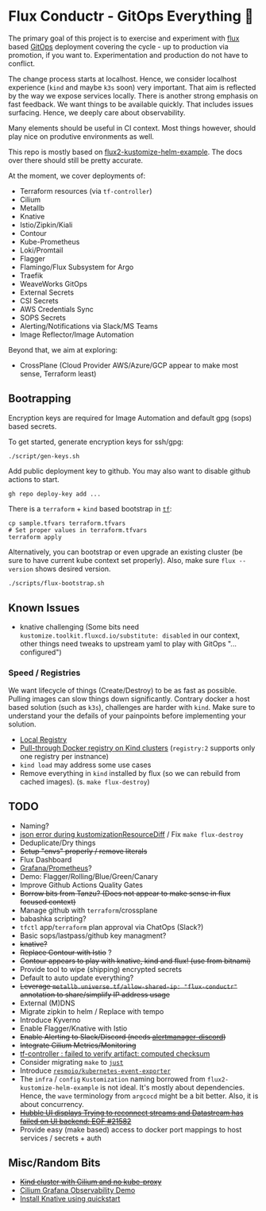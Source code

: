 # Flux Conductr - GitOps Everything 🧪

The primary goal of this project is to exercise and experiment with [flux](https://fluxcd.io/) based [GitOps](https://gitops.tech) deployment covering the cycle - up to production via promotion, if you want to. Experimentation and production do not have to conflict.

The change process starts at localhost. Hence, we consider localhost experience (`kind` and maybe `k3s` soon) very important. That aim is reflected by the way we expose services locally. There is another strong emphasis on fast feedback. We want things to be available quickly. That includes issues surfacing. Hence, we deeply care about observability. 

Many elements should be useful in CI context. Most things however, should play nice on produtive environments as well.

This repo is mostly based on [flux2-kustomize-helm-example](https://github.com/fluxcd/flux2-kustomize-helm-example). The docs over there should still be pretty accurate.

At the moment, we cover deployments of:
- Terraform resources (via `tf-controller`)
- Cilium
- Metallb
- Knative
- Istio/Zipkin/Kiali
- Contour
- Kube-Prometheus
- Loki/Promtail
- Flagger
- Flamingo/Flux Subsystem for Argo
- Traefik
- WeaveWorks GitOps
- External Secrets
- CSI Secrets
- AWS Credentials Sync
- SOPS Secrets
- Alerting/Notifications via Slack/MS Teams
- Image Reflector/Image Automation

Beyond that, we aim at exploring:
- CrossPlane (Cloud Provider AWS/Azure/GCP appear to make most sense, Terraform least)


## Bootrapping
Encryption keys are required for Image Automation and default gpg (sops) based secrets.

To get started, generate encryption keys for ssh/gpg:

```shell
./script/gen-keys.sh
```
Add public deployment key to github. You may also want to disable github actions to start.
```
gh repo deploy-key add ...
```


There is a `terraform` + `kind` based bootstrap in [`tf`](./tf):

```shell
cp sample.tfvars terraform.tfvars
# Set proper values in terraform.tfvars
terraform apply
```
Alternatively, you can bootstrap or even upgrade an existing cluster (be sure to have current kube context set properly). Also, make sure `flux --version` shows desired version.

```sh
./scripts/flux-bootstrap.sh
```

## Known Issues
- knative challenging (Some bits need `kustomize.toolkit.fluxcd.io/substitute: disabled` in our context, other things need tweaks to upstream yaml to play with GitOps "... configured")

### Speed / Registries
We want lifecycle of things (Create/Destroy) to be as fast as possible. Pulling images can slow things down significantly. Contrary docker a host based solution (such as `k3s`), challenges are harder with `kind`. Make sure to understand your the defails of your painpoints before implementing your solution.

- [Local Registry](https://kind.sigs.k8s.io/docs/user/local-registry/)
- [Pull-through Docker registry on Kind clusters](https://maelvls.dev/docker-proxy-registry-kind/) (`registry:2` supports only one registry per instnance)
- `kind load` may address some use cases
- Remove everything in `kind` installed by flux (so we can rebuild from cached images). (s. `make flux-destroy`)

## TODO
- Naming?
- [json error during kustomizationResourceDiff](https://github.com/kbst/terraform-provider-kustomization/issues/219) / Fix `make flux-destroy`
- Deduplicate/Dry things
- ~~Setup "envs" properly / remove literals~~
- Flux Dashboard
- [Grafana/Prometheus](https://fluxcd.io/flux/guides/monitoring/)?
- Demo: Flagger/Rolling/Blue/Green/Canary
- Improve Github Actions Quality Gates
- ~~Borrow bits from Tanzu? (Does not appear to make sense in flux focused context)~~
- Manage github with `terraform`/crossplane
- babashka scripting?
- `tfctl` app/`terraform` plan approval via ChatOps (Slack?)
- Basic sops/lastpass/github key managment?
- ~~knative?~~
- ~~Replace Contour with Istio~~ ?
- ~~Contour appears to play with knative, kind and flux! (use from bitnami)~~
- Provide tool to wipe (shipping) encrypted secrets
- Default to auto update everything?
- ~~Leverage `metallb.universe.tf/allow-shared-ip: "flux-conductr"` annotation to share/simplify IP address usage~~
- External (M)DNS
- Migrate zipkin to helm / Replace with tempo
- Introduce Kyverno
- Enable Flagger/Knative with Istio
- ~~Enable Alerting to Slack/Discord (needs [alertmanager-discord](https://github.com/masgustavos/alertmanager-discord))~~
- ~~Integrate Cilium Metrics/Monitoring~~
- [tf-controller : failed to verify artifact: computed checksum](https://github.com/weaveworks/tf-controller/issues/557)
- Consider migrating `make` to [`just`](https://github.com/casey/just)
- Introduce [`resmoio/kubernetes-event-exporter`](https://github.com/resmoio/kubernetes-event-exporter)
- The `infra` / `config` `Kustomization` naming borrowed from `flux2-kustomize-helm-example` is not ideal. It's mostly about dependencies. Hence, the `wave` terminology from `argcocd` might be a bit better. Also, it is about concurrency.
- ~~[Hubble UI displays Trying to reconnect streams and Datastream has failed on UI backend: EOF #21582](https://github.com/cilium/cilium/issues/21582)~~
- Provide easy (make based) access to docker port mappings to host services / secrets + auth

## Misc/Random Bits
- ~~[Kind cluster with Cilium and no kube-proxy](https://medium.com/@charled.breteche/kind-cluster-with-cilium-and-no-kube-proxy-c6f4d84b5a9d)~~
- [Cilium Grafana Observability Demo](https://github.com/isovalent/cilium-grafana-observability-demo)
- [Install Knative using quickstart](https://knative.dev/docs/getting-started/quickstart-install/)